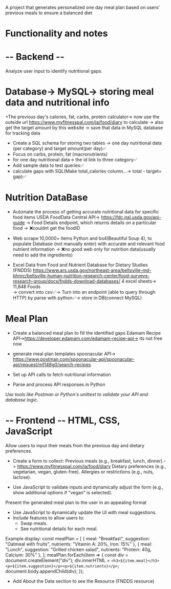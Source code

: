 A project that generates personalized one day meal plan based on users' previous meals to ensure a balanced diet

# Functionality and notes

# -- Backend -- 
Analyze user input to identify nutritional gaps.

# Database-> MySQL-> storing meal data and nutritional info
+The previous day's calories, fat, carbs, protein calculator-> now use the outside url
https://www.myfitnesspal.com/ja/food/diary to calculate 
-> also get the target amount by this website
-> save that data in MySQL database for tracking data

- Create a SQL schema for storing two tables -> one day nutritional data (per category) and target amount(per day)✅
- Focus on carbs, protein, fat (macronutrients)
- for one day nutritional data-> the id link to three category✅
- Add sample data to test queries✅
- calculate gaps with SQL(Make total_calories column...-> total - target= gap)✅


# Nutrition DataBase

- Automate the process of getting accurate nutritional data for specific food items
   USDA FoodData Central API-> https://fdc.nal.usda.gov/api-guide
   -> Food Details endpoint, which returns details on a particular food
   -> ❌couldnt get the foodID

- Web scrape 10,0000+ items  Python and bs4(Beautiful Soup 4), to populate Database (not manually enter) with accurate and relevant food nutrient information
   -> ❌no good web only for nutrition data(usually need to add the ingredients)

- Excel Data from Food and Nutrient Database for Dietary Studies (FNDDS)
https://www.ars.usda.gov/northeast-area/beltsville-md-bhnrc/beltsville-human-nutrition-research-center/food-surveys-research-group/docs/fndds-download-databases/ 
4 excel sheets-> 11,848 Foods  
  -> convert into csv✅-> Turn into an endpoint (able to query through HTTP) by parse with python✅-> store in DB(connect MySQL)

# Meal Plan

- Create a balanced meal plan to fill the identified gaps 
   Edamam Recipe API->https://developer.edamam.com/edamam-recipe-api-> its not free now
   

- generate meal plan templates 
   spoonacular API-> https://www.postman.com/spoonacular-api/spoonacular-api/request/m1148g0/search-recipes 

- Set up API calls to fetch nutritional information
- Parse and process API responses in Python


*Use tools like Postman or Python's unittest to validate your API and database logic.*


# -- Frontend -- HTML, CSS, JavaScript
Allow users to input their meals from the previous day and dietary preferences.

- Create a form to collect:
  Previous meals (e.g., breakfast, lunch, dinner).-> https://www.myfitnesspal.com/ja/food/diary 
  Dietary preferences (e.g., vegetarian, vegan, gluten-free).
  Allergies or restrictions (e.g., nuts, lactose).

- Use JavaScript to validate inputs and dynamically adjust the form (e.g., show additional options if "vegan" is selected).


Present the generated meal plan to the user in an appealing format

- Use JavaScript to dynamically update the UI with meal suggestions.
- Include features to allow users to:
  - Swap meals.
  - See nutritional details for each meal.
  
Example display: const mealPlan = [
    { meal: "Breakfast", suggestion: "Oatmeal with fruits", nutrients: "Vitamin A: 20%, Iron: 15%" },
    { meal: "Lunch", suggestion: "Grilled chicken salad", nutrients: "Protein: 40g, Calcium: 30%" },
];
mealPlan.forEach(item => {
    const div = document.createElement("div");
    div.innerHTML = `<h3>${item.meal}</h3><p>${item.suggestion}</p><p>${item.nutrients}</p>`;
    document.body.appendChild(div);
});

- Add About the Data section to see the Resource (FNDDS resource)